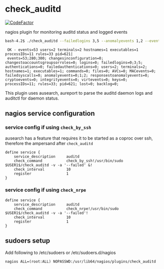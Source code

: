 # check_auditd
[![CodeFactor](https://www.codefactor.io/repository/github/helibloks/check_auditd/badge/main)](https://www.codefactor.io/repository/github/helibloks/check_auditd/overview/main)

nagios plugin for monitoring auditd status and logged events

```bash
bash-4.2$ ./check_auditd --failedlogins 3,5 --anomalyevents 1,2 --events 280,300
```
     OK - events=53 users=2 terminals=2 hostnames=1 executables=1 processIDs=11 rules=33 pid=621|
     events=53;280;300; changesinconfiguration=0; changestoaccountsgroupsorroles=0; logins=0; failedlogins=0;3;5; authentications=0; failedauthentications=0; users=2; terminals=2; hostnames=1; executables=1; commands=0; files=0; AVCs=0; MACevents=0; failedsyscalls=0; anomalyevents=0;1;2; responsestoanomalyevents=0; cryptoevents=0; integrityevents=0; virtevents=0; keys=0; processIDs=11; rules=33; pid=621; lost=0; backlog=0;

This plugin uses ausearch, aureport to parse the auditd daemon logs and
auditctl for daemon status.


## nagios service configuration
### service config if using `check_by_ssh`

ausearch has a feature that requires it to be started as a coproc over ssh,
therefore the ampersand after `check_auditd`

    define service {
        service_description     auditd
        check_command           check_by_ssh!/usr/bin/sudo $USER1$/check_auditd -v -a '--failed' &!
        check_interval          10
        register                1
    }

### service config if using `check_nrpe`

    define service {
        service_description     auditd
        check_command           check_nrpe!/usr/bin/sudo $USER1$/check_auditd -v -a '--failed'!
        check_interval          10
        register                1
    }


## sudoers setup
Add following to /etc/sudoers or /etc/sudoers.d/nagios

    nagios ALL=(root:ALL) NOPASSWD:/usr/lib64/nagios/plugins/check_auditd


